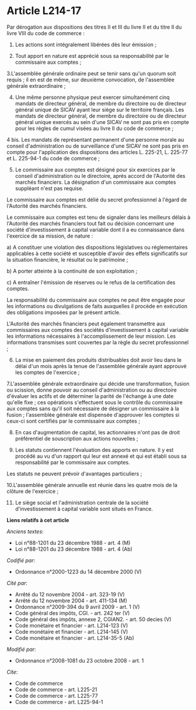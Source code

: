 # Article L214-17

Par dérogation aux dispositions des titres II et III du livre II et du titre II du livre VIII du code de commerce : 

1. Les actions sont intégralement libérées dès leur émission ; 

2. Tout apport en nature est apprécié sous sa responsabilité par le commissaire aux comptes ; 

3.L'assemblée générale ordinaire peut se tenir sans qu'un quorum soit requis ; il en est de même, sur deuxième convocation,
de l'assemblée générale extraordinaire ; 

4. Une même personne physique peut exercer simultanément cinq mandats de directeur général, de membre du directoire ou de
directeur général unique de SICAV ayant leur siège sur le territoire français. Les mandats de directeur général, de membre du
directoire ou de directeur général unique exercés au sein d'une SICAV ne sont pas pris en compte pour les règles de cumul
visées au livre II du code de commerce ; 

4 bis. Les mandats de représentant permanent d'une personne morale au conseil d'administration ou de surveillance d'une SICAV
ne sont pas pris en compte pour l'application des dispositions des articles L. 225-21, L. 225-77 et L. 225-94-1 du code de
commerce ; 

5. Le commissaire aux comptes est désigné pour six exercices par le conseil d'administration ou le directoire, après accord
de l'Autorité des marchés financiers. La désignation d'un commissaire aux comptes suppléant n'est pas requise. 

Le commissaire aux comptes est délié du secret professionnel à l'égard de l'Autorité des marchés financiers. 

Le commissaire aux comptes est tenu de signaler dans les meilleurs délais à l'Autorité des marchés financiers tout fait ou
décision concernant une société d'investissement à capital variable dont il a eu connaissance dans l'exercice de sa mission,
de nature : 

a) A constituer une violation des dispositions législatives ou réglementaires applicables à cette société et susceptible
d'avoir des effets significatifs sur la situation financière, le résultat ou le patrimoine ; 

b) A porter atteinte à la continuité de son exploitation ; 

c) A entraîner l'émission de réserves ou le refus de la certification des comptes. 

La responsabilité du commissaire aux comptes ne peut être engagée pour les informations ou divulgations de faits auxquelles
il procède en exécution des obligations imposées par le présent article.

L'Autorité des marchés financiers peut également transmettre aux commissaires aux comptes des sociétés d'investissement à
capital variable les informations nécessaires à l'accomplissement de leur mission. Les informations transmises sont couvertes
par la règle du secret professionnel ; 

6. La mise en paiement des produits distribuables doit avoir lieu dans le délai d'un mois après la tenue de l'assemblée
générale ayant approuvé les comptes de l'exercice ; 

7.L'assemblée générale extraordinaire qui décide une transformation, fusion ou scission, donne pouvoir au conseil
d'administration ou au directoire d'évaluer les actifs et de déterminer la parité de l'échange à une date qu'elle fixe ; ces
opérations s'effectuent sous le contrôle du commissaire aux comptes sans qu'il soit nécessaire de désigner un commissaire à
la fusion ; l'assemblée générale est dispensée d'approuver les comptes si ceux-ci sont certifiés par le commissaire aux
comptes ; 

8. En cas d'augmentation de capital, les actionnaires n'ont pas de droit préférentiel de souscription aux actions
nouvelles ; 

9. Les statuts contiennent l'évaluation des apports en nature. Il y est procédé au vu d'un rapport qui leur est annexé et qui
est établi sous sa responsabilité par le commissaire aux comptes. 

Les statuts ne peuvent prévoir d'avantages particuliers ; 

10.L'assemblée générale annuelle est réunie dans les quatre mois de la clôture de l'exercice ; 

11. Le siège social et l'administration centrale de la société d'investissement à capital variable sont situés en France.

**Liens relatifs à cet article**

_Anciens textes_:

  - Loi n°88-1201 du 23 décembre 1988 - art. 4 (M)
  - Loi n°88-1201 du 23 décembre 1988 - art. 4 (Ab)

_Codifié par_:

  - Ordonnance n°2000-1223 du 14 décembre 2000 (V)

_Cité par_:

  - Arrêté du 12 novembre 2004 - art. 323-19 (V)
  - Arrêté du 12 novembre 2004 - art. 411-134 (M)
  - Ordonnance n°2009-394 du 9 avril 2009 - art. 1 (V)
  - Code général des impôts, CGI. - art. 242 ter (V)
  - Code général des impôts, annexe 2, CGIAN2. - art. 50 decies (V)
  - Code monétaire et financier - art. L214-123 (V)
  - Code monétaire et financier - art. L214-145 (V)
  - Code monétaire et financier - art. L214-35-5 (Ab)

_Modifié par_:

  - Ordonnance n°2008-1081 du 23 octobre 2008 - art. 1

_Cite_:

  - Code de commerce
  - Code de commerce - art. L225-21
  - Code de commerce - art. L225-77
  - Code de commerce - art. L225-94-1
